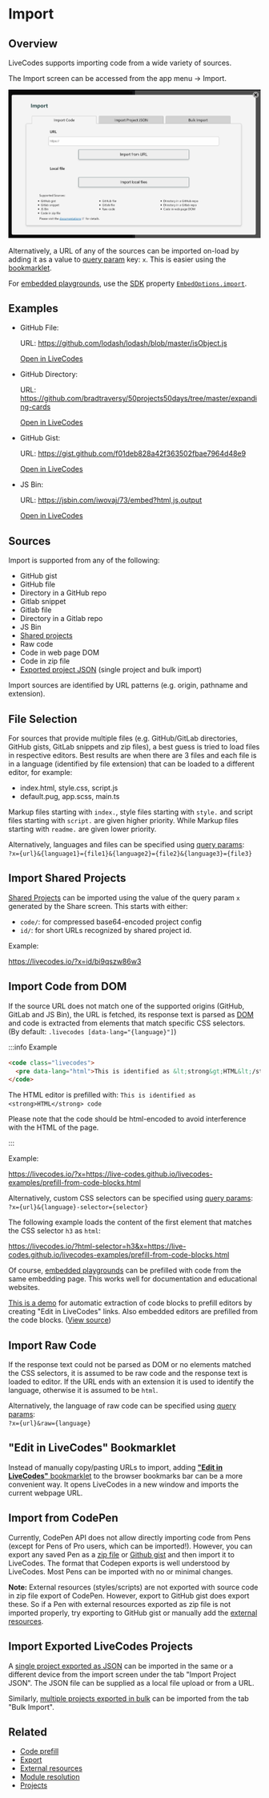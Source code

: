 # Import

## Overview

LiveCodes supports importing code from a wide variety of sources.

The Import screen can be accessed from the app menu → Import.

![LiveCodes Import](../../static/img/screenshots/import.jpg)

Alternatively, a URL of any of the sources can be imported on-load by adding it as a value to [query param](../configuration/query-params.md) key: `x`. This is easier using the [bookmarklet](../bookmarklet.md).

For [embedded playgrounds](./embeds.md), use the [SDK](../sdk/index.md) property [`EmbedOptions.import`](../sdk/js-ts.md#import).

## Examples

- GitHub File:

  URL: https://github.com/lodash/lodash/blob/master/isObject.js

  [Open in LiveCodes](https://livecodes.io/?x=https://github.com/lodash/lodash/blob/master/isObject.js)

- GitHub Directory:

  URL: https://github.com/bradtraversy/50projects50days/tree/master/expanding-cards

  [Open in LiveCodes](https://livecodes.io/?x=https://github.com/bradtraversy/50projects50days/tree/master/expanding-cards)

- GitHub Gist:

  URL: https://gist.github.com/f01deb828a42f363502fbae7964d48e9

  [Open in LiveCodes](https://livecodes.io/?x=https://gist.github.com/f01deb828a42f363502fbae7964d48e9)

- JS Bin:

  URL: https://jsbin.com/iwovaj/73/embed?html,js,output

  [Open in LiveCodes](https://livecodes.io/?x=https://jsbin.com/iwovaj/73/embed?html,js,output)

## Sources

Import is supported from any of the following:

- GitHub gist
- GitHub file
- Directory in a GitHub repo
- Gitlab snippet
- Gitlab file
- Directory in a Gitlab repo
- JS Bin
- [Shared projects](./share.md)
- Raw code
- Code in web page DOM
- Code in zip file
- [Exported project JSON](./export.md) (single project and bulk import)

Import sources are identified by URL patterns (e.g. origin, pathname and extension).

## File Selection

For sources that provide multiple files (e.g. GitHub/GitLab directories, GitHub gists, GitLab snippets and zip files), a best guess is tried to load files in respective editors. Best results are when there are 3 files and each file is in a language (identified by file extension) that can be loaded to a different editor, for example:

- index.html, style.css, script.js
- default.pug, app.scss, main.ts

Markup files starting with `index.`, style files starting with `style.` and script files starting with `script.` are given higher priority. While Markup files starting with `readme.` are given lower priority.

Alternatively, languages and files can be specified using [query params](../configuration/query-params.md):  
`?x={url}&{language1}={file1}&{language2}={file2}&{language3}={file3}`

## Import Shared Projects

[Shared Projects](./share.md) can be imported using the value of the query param `x` generated by the Share screen. This starts with either:

- `code/`: for compressed base64-encoded project config
- `id/`: for short URLs recognized by shared project id.

Example:

https://livecodes.io/?x=id/bi9qszw86w3

## Import Code from DOM

If the source URL does not match one of the supported origins (GitHub, GitLab and JS Bin), the URL is fetched, its response text is parsed as [DOM](https://developer.mozilla.org/en-US/docs/Web/API/Document_Object_Model) and code is extracted from elements that match specific CSS selectors.  
(By default: `.livecodes [data-lang="{language}"]`)

:::info Example

```html
<code class="livecodes">
  <pre data-lang="html">This is identified as &lt;strong&gt;HTML&lt;/strong&gt; code</pre>
</code>
```

The HTML editor is prefilled with: `This is identified as <strong>HTML</strong> code`

Please note that the code should be html-encoded to avoid interference with the HTML of the page.

:::

Example:

https://livecodes.io/?x=https://live-codes.github.io/livecodes-examples/prefill-from-code-blocks.html

Alternatively, custom CSS selectors can be specified using [query params](../configuration/query-params.md):  
`?x={url}&{language}-selector={selector}`

The following example loads the content of the first element that matches the CSS selector `h3` as `html`:

https://livecodes.io/?html-selector=h3&x=https://live-codes.github.io/livecodes-examples/prefill-from-code-blocks.html

Of course, [embedded playgrounds](./embeds.md) can be prefilled with code from the same embedding page. This works well for documentation and educational websites.

[This is a demo](https://live-codes.github.io/livecodes-examples/prefill-from-code-blocks.html) for automatic extraction of code blocks to prefill editors by creating "Edit in LiveCodes" links. Also embedded editors are prefilled from the code blocks. ([View source](https://github.com/live-codes/livecodes-examples/blob/master/prefill-from-code-blocks.html))

## Import Raw Code

If the response text could not be parsed as DOM or no elements matched the CSS selectors, it is assumed to be raw code and the response text is loaded to editor. If the URL ends with an extension it is used to identify the language, otherwise it is assumed to be `html`.

Alternatively, the language of raw code can be specified using [query params](../configuration/query-params.md):  
`?x={url}&raw={language}`

## "Edit in LiveCodes" Bookmarklet

Instead of manually copy/pasting URLs to import, adding [**"Edit in LiveCodes"** bookmarklet](../bookmarklet.md) to the browser bookmarks bar can be a more convenient way. It opens LiveCodes in a new window and imports the current webpage URL.

## Import from CodePen

Currently, CodePen API does not allow directly importing code from Pens (except for Pens of Pro users, which can be imported!). However, you can export any saved Pen as a [zip file](https://blog.codepen.io/documentation/exporting-pens/#export-zip-1) or [Github gist](https://blog.codepen.io/documentation/exporting-pens/#save-as-github-gist-2) and then import it to LiveCodes. The format that Codepen exports is well understood by LiveCodes. Most Pens can be imported with no or minimal changes.

**Note:** External resources (styles/scripts) are not exported with source code in zip file export of CodePen. However, export to GitHub gist does export these. So if a Pen with external resources exported as zip file is not imported properly, try exporting to GitHub gist or manually add the [external resources](./external-resources.md).

## Import Exported LiveCodes Projects

A [single project exported as JSON](./export.md#exporting-a-single-project) can be imported in the same or a different device from the import screen under the tab "Import Project JSON". The JSON file can be supplied as a local file upload or from a URL.

Similarly, [multiple projects exported in bulk](./export.md#exporting-multiple-projects) can be imported from the tab "Bulk Import".

## Related

- [Code prefill](./code-prefill.md)
- [Export](./export.md)
- [External resources](./external-resources.md)
- [Module resolution](./module-resolution.md)
- [Projects](./projects.md)
